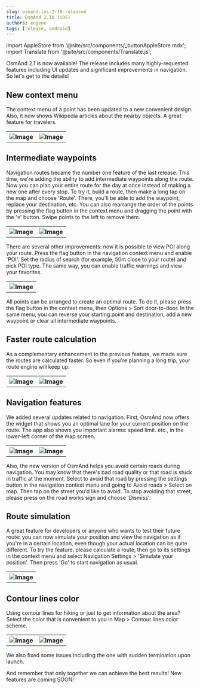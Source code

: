 ```yaml
---
slug: osmand-ios-2-10-released
title: OsmAnd 2.10 (iOS)
authors: eugene
tags: [release, android]
---
```

import AppleStore from '@site/src/components/_buttonAppleStore.mdx';
import Translate from '@site/src/components/Translate.js';


OsmAnd 2.1 is now available! The release includes many highly-requested features including UI updates and significant improvements in navigation. So let's get to the details!

<!--truncate-->

## New context menu 

The context menu of a point has been updated to a new convenient design. Also, it now shows Wikipedia articles about the nearby objects. A great feature for travelers.

<table>
  <tr>
    <th><img src={require('./context-menu_1.png').default} alt="Image"/></th>
    <th><img src={require('./context-menu_2.png').default} alt="Image"/></th>
    </tr>
</table> 

## Intermediate waypoints

Navigation routes became the number one feature of the last release. This time, we're adding the ability to add intermediate waypoints along the route. Now you can plan your entire route for the day at once instead of making a new one after every stop.
To try it, build a route, then make a long tap on the map and choose 'Route'. There, you'll be able to add the waypoint, replace your destination, etc. You can also rearrange the order of the points by pressing the flag button in the context menu and dragging the point with the '≡' button. Swipe points to the left to remove them.

<table>
  <tr>
    <th><img src={require('./waypoints_ios_1.png').default} alt="Image"/></th>
    <th><img src={require('./waypoints_ios_2.png').default} alt="Image"/></th>
    </tr>
</table> 

There are several other improvements: now it is possible to view POI along your route. Press the flag button in the navigation context menu and enable 'POI'. Set the radius of search (for example, 50m close to your route) and pick POI type. The same way, you can enable traffic warnings and view your favorites.

<table>
  <tr>
    <th><img src={require('./waypoints_ios_3.png').default} alt="Image"/></th>
    </tr>
</table> 


All points can be arranged to create an optimal route. To do it, please press the flag button in the context menu, then Options > Sort door-to-door. In the same menu, you can reverse your starting point and destination, add a new waypoint or clear all intermediate waypoints.

## Faster route calculation 

As a complementary enhancement to the previous feature, we made sure the routes are calculated faster. So even if you're planning a long trip, your route engine will keep up.

<table>
  <tr>
    <th><img src={require('./route.png').default} alt="Image"/></th>
    <th><img src={require('./route2.png').default} alt="Image"/></th>
    </tr>
</table> 

## Navigation features

We added several updates related to navigation. First, OsmAnd now offers the widget that shows you an optimal lane for your current position on the route. The app also shows you important alarms: speed limit. etc., in the lower-left corner of the map screen.

<table>
  <tr>
    <th><img src={require('./lanes_1.png').default} alt="Image"/></th>
    <th><img src={require('./alarms_1.png').default} alt="Image"/></th>
    </tr>
</table> 


Also, the new version of OsmAnd helps you avoid certain roads during navigation. You may know that there's bad road quality or that road is stuck in traffic at the moment. Select to avoid that road by pressing the settings button in the navigation context menu and going to Avoid roads > Select on map. Then tap on the street you'd like to avoid. To stop avoiding that street, please press on the road works sign and choose 'Dismiss'.

## Route simulation

A great feature for developers or anyone who wants to test their future route: you can now simulate your position and view the navigation as if you're in a certain location, even though your actual location can be quite different. To try the feature, please calculate a route, then go to its settings in the context menu and select Navigation Settings > 'Simulate your position'. Then press 'Go' to start navigation as usual.

<table>
  <tr>
    <th><img src={require('./siml_rt.png').default} alt="Image"/></th>
    </tr>
</table> 


## Contour lines color

Using contour lines for hiking or just to get information about the area? Select the color that is convenient to you in Map > Contour lines color scheme.

<table>
  <tr>
    <th><img src={require('./contour_lines_1.png').default} alt="Image"/></th>
    <th><img src={require('./contour_lines_2.png').default} alt="Image"/></th>
    </tr>
</table> 


We also fixed some issues including the one with sudden termination upon launch.



And remember that only together we can achieve the best results!
New features are coming SOON!






<AppleStore/>